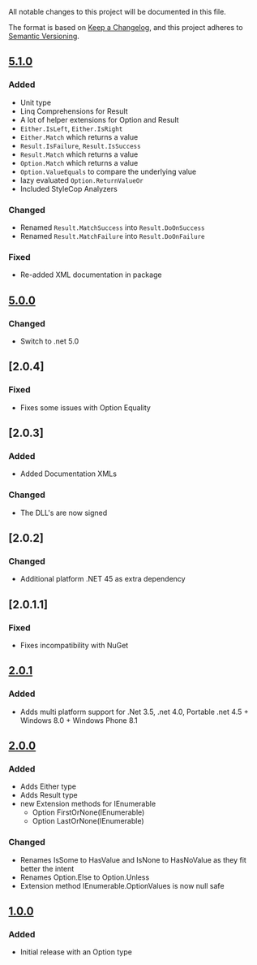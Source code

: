 All notable changes to this project will be documented in this file.

The format is based on [Keep a Changelog](https://keepachangelog.com/en/1.0.0/),
and this project adheres to [Semantic Versioning](https://semver.org/spec/v2.0.0.html).

## [5.1.0]
### Added
- Unit type
- Linq Comprehensions for Result
- A lot of helper extensions for Option and Result
- `Either.IsLeft`, `Either.IsRight`
- `Either.Match` which returns a value
- `Result.IsFailure`, `Result.IsSuccess`
- `Result.Match` which returns a value
- `Option.Match` which returns a value
- `Option.ValueEquals` to compare the underlying value
- lazy evaluated `Option.ReturnValueOr`
- Included StyleCop Analyzers

### Changed
- Renamed `Result.MatchSuccess` into `Result.DoOnSuccess`
- Renamed `Result.MatchFailure` into `Result.DoOnFailure`

### Fixed
- Re-added XML documentation in package

## [5.0.0]
### Changed
- Switch to .net 5.0

## [2.0.4]
### Fixed
- Fixes some issues with Option Equality

## [2.0.3]
### Added
- Added Documentation XMLs

### Changed
- The DLL's are now signed

## [2.0.2]
### Changed
- Additional platform .NET 45 as extra dependency

## [2.0.1.1]
### Fixed
- Fixes incompatibility with NuGet

## [2.0.1]
### Added
- Adds multi platform support for .Net 3.5, .net 4.0, Portable .net 4.5 + Windows 8.0 + Windows Phone 8.1

## [2.0.0]
### Added
- Adds Either type
- Adds Result type
- new Extension methods for IEnumerable
  - Option<T> FirstOrNone<T>(IEnumerable<T>)
  - Option<T> LastOrNone<T>(IEnumerable<T>)

### Changed
- Renames IsSome to HasValue and IsNone to HasNoValue as they fit better the intent
- Renames Option.Else to Option.Unless
- Extension method IEnumerable<T>.OptionValues is now null safe

## [1.0.0]
### Added
- Initial release with an Option type

[Unreleased]: https://github.com/magicmonty/SharpFun/compare/5.1.0...HEAD
[5.1.0]: https://github.com/magicmonty/SharpFun/compare/5.0.0...5.1.0
[5.0.0]: https://github.com/magicmonty/SharpFun/compare/2.0.1.0...5.0.0
[2.0.1]: https://github.com/magicmonty/SharpFun/compare/2.0.0.0...2.0.1.0
[2.0.0]: https://github.com/magicmonty/SharpFun/compare/1.0.0.0...2.0.0.0
[1.0.0]: https://github.com/magicmonty/SharpFun/tree/1.0.0.0
